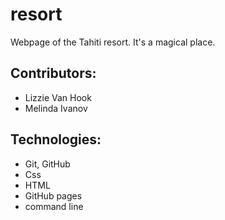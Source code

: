 # resort
Webpage of the Tahiti resort. It's a magical place.

## Contributors:
* Lizzie Van Hook
* Melinda Ivanov

## Technologies:
* Git, GitHub
* Css
* HTML
* GitHub pages
* command line


